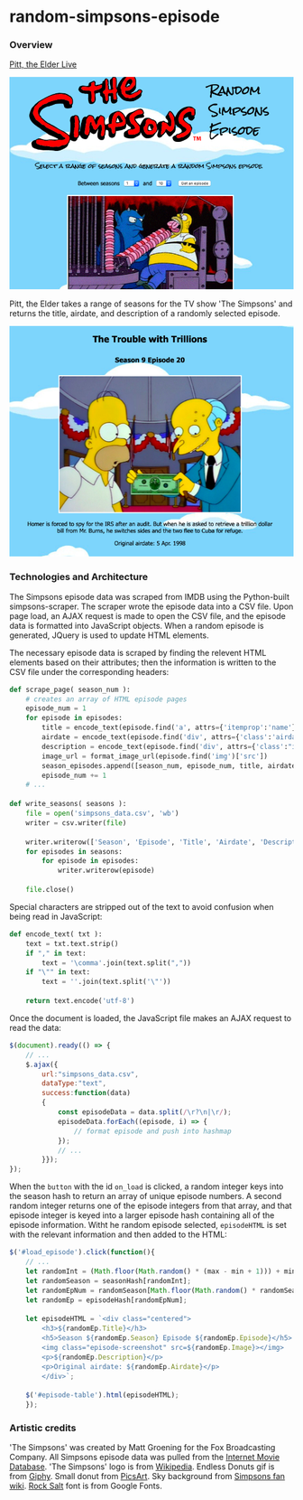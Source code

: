 # random-simpsons-episode

### Overview

[Pitt, the Elder Live](http://www.davidanderson.nyc/random-simpsons-episode)

![screenshot](./assets/screenshot1.png)

Pitt, the Elder takes a range of seasons for the TV show 'The Simpsons' and returns the title, airdate, and description of a randomly selected episode. 

![screenshot2](./assets/screenshot2.png)

### Technologies and Architecture

The Simpsons episode data was scraped from IMDB using the Python-built simpsons-scraper. The scraper wrote the episode data into a CSV file. Upon page load, an AJAX request is made to open the CSV file, and the episode data is formatted into JavaScript objects. When a random episode is generated, JQuery is used to update HTML elements. 

The necessary episode data is scraped by finding the relevent HTML elements based on their attributes; then the information is written to the CSV file under the corresponding headers: 

```python
def scrape_page( season_num ):
    # creates an array of HTML episode pages
    episode_num = 1
    for episode in episodes:
        title = encode_text(episode.find('a', attrs={'itemprop':'name'}))
        airdate = encode_text(episode.find('div', attrs={'class':'airdate'}))
        description = encode_text(episode.find('div', attrs={'class':"item_description"}))
        image_url = format_image_url(episode.find('img')['src'])
        season_episodes.append([season_num, episode_num, title, airdate, description, image_url])
        episode_num += 1
    # ...

def write_seasons( seasons ):
    file = open('simpsons_data.csv', 'wb')
    writer = csv.writer(file)

    writer.writerow(['Season', 'Episode', 'Title', 'Airdate', 'Description', 'Image'])
    for episodes in seasons:
        for episode in episodes:
            writer.writerow(episode)
    
    file.close()
```

Special characters are stripped out of the text to avoid confusion when being read in JavaScript: 

```python
def encode_text( txt ):
    text = txt.text.strip()
    if "," in text:
        text = '\comma'.join(text.split(","))
    if "\"" in text:
        text = ''.join(text.split('\"'))
    
    return text.encode('utf-8')
```

Once the document is loaded, the JavaScript file makes an AJAX request to read the data: 

```javascript
$(document).ready(() => {
    // ...
    $.ajax({
        url:"simpsons_data.csv",
        dataType:"text",
        success:function(data)
        {
            const episodeData = data.split(/\r?\n|\r/);
            episodeData.forEach((episode, i) => {
                // format episode and push into hashmap
            });
            // ... 
        }});
}); 
```

When the `button` with the id `on_load` is clicked, a random integer keys into the season hash to return an array of unique episode numbers. A second random integer returns one of the episode integers from that array, and that episode integer is keyed into a larger episode hash containing all of the episode information. Witht he random episode selected, `episodeHTML` is set with the relevant information and then added to the HTML:

```javascript
$('#load_episode').click(function(){
    // ...
    let randomInt = (Math.floor(Math.random() * (max - min + 1))) + min;
    let randomSeason = seasonHash[randomInt];
    let randomEpNum = randomSeason[Math.floor(Math.random() * randomSeason.length)];
    let randomEp = episodeHash[randomEpNum];

    let episodeHTML = `<div class="centered">
        <h3>${randomEp.Title}</h3>
        <h5>Season ${randomEp.Season} Episode ${randomEp.Episode}</h5>
        <img class="episode-screenshot" src=${randomEp.Image}></img>
        <p>${randomEp.Description}</p>
        <p>Original airdate: ${randomEp.Airdate}</p>
        </div>`;
    
    $('#episode-table').html(episodeHTML);
    });
```

### Artistic credits

'The Simpsons' was created by Matt Groening for the Fox Broadcasting Company. All Simpsons episode data was pulled from the [Internet Movie Database](https://www.imdb.com/). 'The Simpsons' logo is from [Wikipedia](https://commons.wikimedia.org/wiki/File:Logo_The_Simpsons.svg). Endless Donuts gif is from [Giphy](https://giphy.com/gifs/loop-the-simpsons-eating-3u1bKI2ve3G3S). Small donut from [PicsArt](https://picsart.com/i/sticker-dona-delicious-pink-simpsons-donuts-strawberry-yomi-291448903009211). Sky background from [Simpsons fan wiki](https://simpsons.fandom.com/f). [Rock Salt](https://fonts.google.com/specimen/Rock+Salt) font is from Google Fonts. 